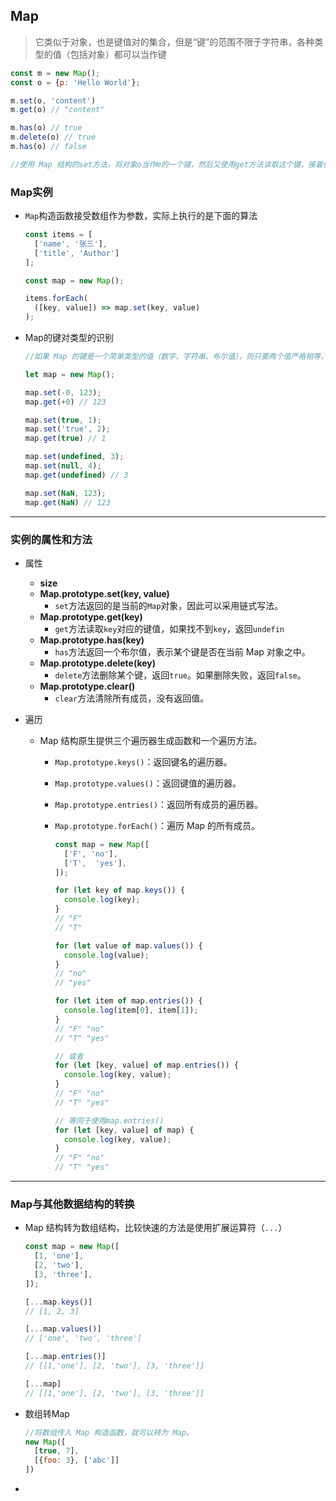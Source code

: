 

## Map

> 它类似于对象，也是键值对的集合，但是“键”的范围不限于字符串，各种类型的值（包括对象）都可以当作键

```javascript
const m = new Map();
const o = {p: 'Hello World'};

m.set(o, 'content')
m.get(o) // "content"

m.has(o) // true
m.delete(o) // true
m.has(o) // false

//使用 Map 结构的set方法，将对象o当作m的一个键，然后又使用get方法读取这个键，接着使用delete方法删除了这个键。
```

### 

### Map实例

+ `Map`构造函数接受数组作为参数，实际上执行的是下面的算法

  ```javascript
  const items = [
    ['name', '张三'],
    ['title', 'Author']
  ];
  
  const map = new Map();
  
  items.forEach(
    ([key, value]) => map.set(key, value)
  );
  ```

+ Map的键对类型的识别

  ```javascript
  //如果 Map 的键是一个简单类型的值（数字、字符串、布尔值），则只要两个值严格相等，Map 将其视为一个键，比如0和-0就是一个键，布尔值true和字符串true则是两个不同的键。另外，undefined和null也是两个不同的键。虽然NaN不严格相等于自身，但 Map 将其视为同一个键。
  
  let map = new Map();
  
  map.set(-0, 123);
  map.get(+0) // 123
  
  map.set(true, 1);
  map.set('true', 2);
  map.get(true) // 1
  
  map.set(undefined, 3);
  map.set(null, 4);
  map.get(undefined) // 3
  
  map.set(NaN, 123);
  map.get(NaN) // 123
  ```



------

### 实例的属性和方法

+ 属性

  + **size**
  + **Map.prototype.set(key, value)**
    + `set`方法返回的是当前的`Map`对象，因此可以采用链式写法。
  + **Map.prototype.get(key)**
    + `get`方法读取`key`对应的键值，如果找不到`key`，返回`undefin`
  + **Map.prototype.has(key)**
    + `has`方法返回一个布尔值，表示某个键是否在当前 Map 对象之中。
  + **Map.prototype.delete(key)**
    + `delete`方法删除某个键，返回`true`。如果删除失败，返回`false`。
  + **Map.prototype.clear()**
    + `clear`方法清除所有成员，没有返回值。

+ 遍历

  + Map 结构原生提供三个遍历器生成函数和一个遍历方法。

    - `Map.prototype.keys()`：返回键名的遍历器。

    - `Map.prototype.values()`：返回键值的遍历器。

    - `Map.prototype.entries()`：返回所有成员的遍历器。

    - `Map.prototype.forEach()`：遍历 Map 的所有成员。

      ```javascript
      const map = new Map([
        ['F', 'no'],
        ['T',  'yes'],
      ]);
      
      for (let key of map.keys()) {
        console.log(key);
      }
      // "F"
      // "T"
      
      for (let value of map.values()) {
        console.log(value);
      }
      // "no"
      // "yes"
      
      for (let item of map.entries()) {
        console.log(item[0], item[1]);
      }
      // "F" "no"
      // "T" "yes"
      
      // 或者
      for (let [key, value] of map.entries()) {
        console.log(key, value);
      }
      // "F" "no"
      // "T" "yes"
      
      // 等同于使用map.entries()
      for (let [key, value] of map) {
        console.log(key, value);
      }
      // "F" "no"
      // "T" "yes"
      ```



------

### Map与其他数据结构的转换

+ Map 结构转为数组结构，比较快速的方法是使用扩展运算符（`...`）

  ```javascript
  const map = new Map([
    [1, 'one'],
    [2, 'two'],
    [3, 'three'],
  ]);
  
  [...map.keys()]
  // [1, 2, 3]
  
  [...map.values()]
  // ['one', 'two', 'three']
  
  [...map.entries()]
  // [[1,'one'], [2, 'two'], [3, 'three']]
  
  [...map]
  // [[1,'one'], [2, 'two'], [3, 'three']]
  ```
  
+ 数组转Map

  ```javascript
  //将数组传入 Map 构造函数，就可以转为 Map。
  new Map([
    [true, 7],
    [{foo: 3}, ['abc']]
  ])
  ```

+ 

  